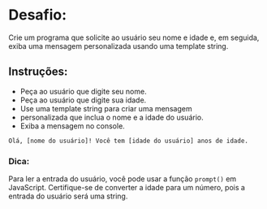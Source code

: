 # Desafio:

Crie um programa que solicite ao usuário seu nome e idade e, em seguida, exiba uma mensagem personalizada usando uma template string.

## Instruções:

- Peça ao usuário que digite seu nome.
- Peça ao usuário que digite sua idade.
- Use uma template string para criar uma mensagem
- personalizada que inclua o nome e a idade do usuário.
- Exiba a mensagem no console.

```
Olá, [nome do usuário]! Você tem [idade do usuário] anos de idade.
```

### Dica:

Para ler a entrada do usuário, você pode usar a função `prompt()` em JavaScript. Certifique-se de converter a idade para um número, pois a entrada do usuário será uma string.
